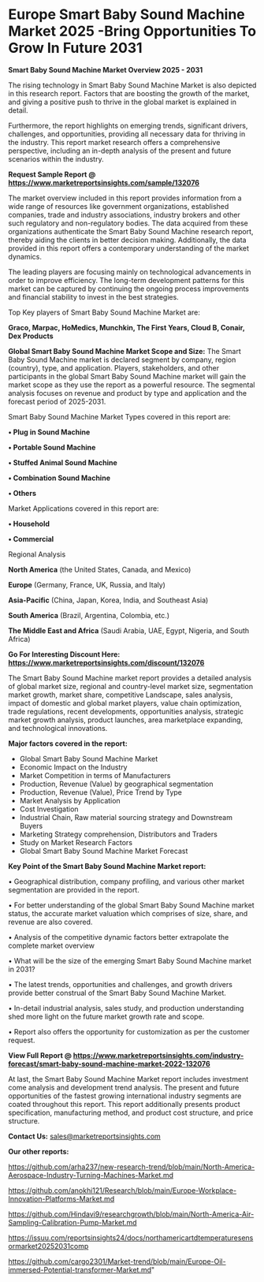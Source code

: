 # Europe Smart Baby Sound Machine Market 2025 -Bring Opportunities To Grow In Future 2031

<Strong> Smart Baby Sound Machine Market Overview 2025 - 2031</strong>

The rising technology in Smart Baby Sound Machine Market is also depicted in this research report. Factors that are boosting the growth of the market, and giving a positive push to thrive in the global market is explained in detail.

Furthermore, the report highlights on emerging trends, significant drivers, challenges, and opportunities, providing all necessary data for thriving in the industry. This report market research offers a comprehensive perspective, including an in-depth analysis of the present and future scenarios within the industry.

<strong>Request Sample Report @ <a href=https://www.marketreportsinsights.com/sample/132076>https://www.marketreportsinsights.com/sample/132076</a></strong>

The market overview included in this report provides information from a wide range of resources like government organizations, established companies, trade and industry associations, industry brokers and other such regulatory and non-regulatory bodies. The data acquired from these organizations authenticate the Smart Baby Sound Machine research report, thereby aiding the clients in better decision making. Additionally, the data provided in this report offers a contemporary understanding of the market dynamics.

The leading players are focusing mainly on technological advancements in order to improve efficiency. The long-term development patterns for this market can be captured by continuing the ongoing process improvements and financial stability to invest in the best strategies.

Top Key players of Smart Baby Sound Machine Market are:

<strong>Graco, Marpac, HoMedics, Munchkin, The First Years, Cloud B, Conair, Dex Products</strong>

<strong><b>Global Smart Baby Sound Machine Market Scope and Size:</b></strong>
The Smart Baby Sound Machine market is declared segment by company, region (country), type, and application. Players, stakeholders, and other participants in the global Smart Baby Sound Machine market will gain the market scope as they use the report as a powerful resource. The segmental analysis focuses on revenue and product by type and application and the forecast period of 2025-2031.

Smart Baby Sound Machine Market Types covered in this report are:

<strong>• Plug in Sound Machine

• Portable Sound Machine

• Stuffed Animal Sound Machine

• Combination Sound Machine

• Others</strong>

Market Applications covered in this report are:

<strong>• Household

• Commercial</strong> 

Regional Analysis

<strong>North America</strong> (the United States, Canada, and Mexico)

<strong>Europe</strong> (Germany, France, UK, Russia, and Italy)

<strong>Asia-Pacific</strong> (China, Japan, Korea, India, and Southeast Asia)

<strong>South America</strong> (Brazil, Argentina, Colombia, etc.)

<strong>The Middle East and Africa</strong> (Saudi Arabia, UAE, Egypt, Nigeria, and South Africa)

<strong>Go For Interesting Discount Here: <a href=https://www.marketreportsinsights.com/discount/132076>https://www.marketreportsinsights.com/discount/132076</a></strong>

The Smart Baby Sound Machine market report provides a detailed analysis of global market size, regional and country-level market size, segmentation market growth, market share, competitive Landscape, sales analysis, impact of domestic and global market players, value chain optimization, trade regulations, recent developments, opportunities analysis, strategic market growth analysis, product launches, area marketplace expanding, and technological innovations.

<strong><b>Major factors covered in the report:</b></strong>
<ul>
  <li>Global Smart Baby Sound Machine Market </li>
  <li>Economic Impact on the Industry</li>
  <li>Market Competition in terms of Manufacturers</li>
  <li>Production, Revenue (Value) by geographical segmentation</li>
  <li>Production, Revenue (Value), Price Trend by Type</li>
  <li>Market Analysis by Application</li>
  <li>Cost Investigation</li>
  <li>Industrial Chain, Raw material sourcing strategy and Downstream Buyers</li>
  <li>Marketing Strategy comprehension, Distributors and Traders</li>
  <li>Study on Market Research Factors</li>
  <li>Global Smart Baby Sound Machine Market Forecast</li>
</ul>

<strong><b>Key Point of the Smart Baby Sound Machine Market report:</b></strong>

• Geographical distribution, company profiling, and various other market segmentation are provided in the report.

• For better understanding of the global Smart Baby Sound Machine market status, the accurate market valuation which comprises of size, share, and revenue are also covered.

• Analysis of the competitive dynamic factors better extrapolate the complete market overview

• What will be the size of the emerging Smart Baby Sound Machine market in 2031?

• The latest trends, opportunities and challenges, and growth drivers provide better construal of the Smart Baby Sound Machine Market.

• In-detail industrial analysis, sales study, and production understanding shed more light on the future market growth rate and scope.

• Report also offers the opportunity for customization as per the customer request.

<strong><b>View Full Report @ <a href=https://www.marketreportsinsights.com/industry-forecast/smart-baby-sound-machine-market-2022-132076>https://www.marketreportsinsights.com/industry-forecast/smart-baby-sound-machine-market-2022-132076</a></b></strong>


At last, the Smart Baby Sound Machine Market report includes investment come analysis and development trend analysis. The present and future opportunities of the fastest growing international industry segments are coated throughout this report. This report additionally presents product specification, manufacturing method, and product cost structure, and price structure.

<strong>Contact Us:</strong>
sales@marketreportsinsights.com

<strong>Our other reports:</strong>

<a href=https://github.com/arha237/new-research-trend/blob/main/North-America-Aerospace-Industry-Turning-Machines-Market.md>https://github.com/arha237/new-research-trend/blob/main/North-America-Aerospace-Industry-Turning-Machines-Market.md</a>

<a href=https://github.com/anokhi121/Research/blob/main/Europe-Workplace-Innovation-Platforms-Market.md>https://github.com/anokhi121/Research/blob/main/Europe-Workplace-Innovation-Platforms-Market.md</a>

<a href=https://github.com/Hindavi9/researchgrowth/blob/main/North-America-Air-Sampling-Calibration-Pump-Market.md>https://github.com/Hindavi9/researchgrowth/blob/main/North-America-Air-Sampling-Calibration-Pump-Market.md</a>

<a href=https://issuu.com/reportsinsights24/docs/northamericartdtemperaturesensormarket20252031comp>https://issuu.com/reportsinsights24/docs/northamericartdtemperaturesensormarket20252031comp</a>

<a href=https://github.com/cargo2301/Market-trend/blob/main/Europe-Oil-immersed-Potential-transformer-Market.md>https://github.com/cargo2301/Market-trend/blob/main/Europe-Oil-immersed-Potential-transformer-Market.md</a>"

